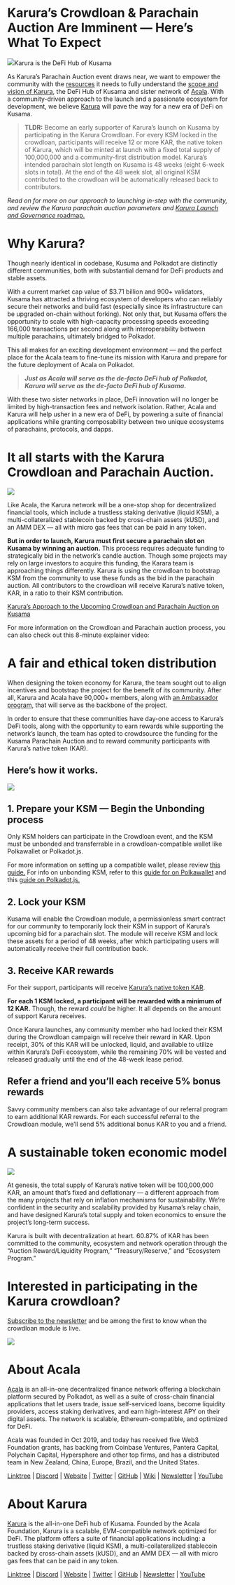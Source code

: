 # **Karura’s Crowdloan & Parachain Auction Are Imminent — Here’s What To Expect**

![](https://miro.medium.com/max/3200/1*RowOyUTI3zui9ZyOb0euPQ.png)Karura is the DeFi Hub of Kusama

As Karura’s Parachain Auction event draws near, we want to empower the community with the [resources](https://wiki.acala.network/karura/crowdloan) it needs to fully understand the [scope and vision of Karura](https://medium.com/acalanetwork/introducing-karura-acalas-defi-parachain-on-kusama-af2f2695b07a), the DeFi Hub of Kusama and sister network of [Acala](http://acala.network). With a community-driven approach to the launch and a passionate ecosystem for development, we believe [Karura](http://acala.network/karura) will pave the way for a new era of DeFi on Kusama.

> **TLDR:** Become an early supporter of Karura’s launch on Kusama by participating in the Karura Crowdloan. For every KSM locked in the crowdloan, participants will receive 12 or more KAR, the native token of Karura, which will be minted at launch with a fixed total supply of 100,000,000 and a community-first distribution model. Karura’s intended parachain slot length on Kusama is 48 weeks (eight 6-week slots in total). At the end of the 48 week slot, all original KSM contributed to the crowdloan will be automatically released back to contributors.

_Read on for more on our approach to launching in-step with the community, and review the Karura parachain auction parameters and_ [_Karura Launch and Governance_ roadmap.](https://www.notion.so/acala/dcabf9ba7c6246c69b913d5972503227?v=4121894373fd43d98ffcac260803928d)

# Why Karura?

Though nearly identical in codebase, Kusuma and Polkadot are distinctly different communities, both with substantial demand for DeFi products and stable assets.

With a current market cap value of $3.71 billion and 900+ validators, Kusama has attracted a thriving ecosystem of developers who can reliably secure their networks and build fast (especially since its infrastructure can be upgraded on-chain without forking). Not only that, but Kusama offers the opportunity to scale with high-capacity processing speeds exceeding 166,000 transactions per second along with interoperability between multiple parachains, ultimately bridged to Polkadot.

This all makes for an exciting development environment — and the perfect place for the Acala team to fine-tune its mission with Karura and prepare for the future deployment of Acala on Polkadot.

> **_Just as Acala will serve as the de-facto DeFi hub of Polkadot, Karura will serve as the de-facto DeFi hub of Kusama._**

With these two sister networks in place, DeFi innovation will no longer be limited by high-transaction fees and network isolation. Rather, Acala and Karura will help usher in a new era of DeFi, by powering a suite of financial applications while granting composability between two unique ecosystems of parachains, protocols, and dapps.

# It all starts with the Karura Crowdloan and Parachain Auction.

![](https://miro.medium.com/max/2008/1\*CHTrJqD3RI7yvf8WzA9APQ.png)

Like Acala, the Karura network will be a one-stop shop for decentralized financial tools, which include a trustless staking derivative (liquid KSM), a multi-collateralized stablecoin backed by cross-chain assets (kUSD), and an AMM DEX — all with micro gas fees that can be paid in any token.

**But in order to launch, Karura must first secure a parachain slot on Kusama by winning an auction.** This process requires adequate funding to strategically bid in the network’s candle auction. Though some projects may rely on large investors to acquire this funding, the Karara team is approaching things differently. Karura is using the crowdloan to bootstrap KSM from the community to use these funds as the bid in the parachain auction. All contributors to the crowdloan will receive Karura’s native token, KAR, in a ratio to their KSM contribution.

[Karura’s Approach to the Upcoming Crowdloan and Parachain Auction on Kusama](https://medium.com/acalanetwork/karuras-approach-to-the-upcoming-parachain-lease-offering-plo-on-kusama-12fbf09ee463)

For more information on the Crowdloan and Parachain auction process, you can also check out this 8-minute explainer video:

# A fair and ethical token distribution

When designing the token economy for Karura, the team sought out to align incentives and bootstrap the project for the benefit of its community. After all, Karura and Acala have 90,000+ members, along with [an Ambassador program](https://medium.com/acalanetwork/join-the-acala-aces-ambassador-program-9829642680d0), that will serve as the backbone of the project.

In order to ensure that these communities have day-one access to Karura’s DeFi tools, along with the opportunity to earn rewards while supporting the network’s launch, the team has opted to crowdsource the funding for the Kusama Parachain Auction and to reward community participants with Karura’s native token (KAR).

## Here’s how it works.

![](https://miro.medium.com/max/2458/1\*JCsCYAjGjwjBmet8nKpVKg.png)

## **1\. Prepare your KSM — Begin the Unbonding process**

Only KSM holders can participate in the Crowdloan event, and the KSM must be unbonded and transferrable in a crowdloan-compatible wallet like Polkawallet or Polkadot.js.

For more information on setting up a compatible wallet, please review [this guide.](https://wiki.acala.network/karura/ksm-address/create-new-ksm-account) For info on unbonding KSM, refer to this [guide for on Polkawallet](https://wiki.acala.network/karura/ksm-address/unstake-polkawallet) and this [guide on Polkadot.js.](https://wiki.acala.network/karura/ksm-address/unstaking-your-ksm-tokens-on-polkadot.-js-extension)

## **2\. Lock your KSM**

Kusama will enable the Crowdloan module, a permissionless smart contract for our community to temporarily lock their KSM in support of Karura’s upcoming bid for a parachain slot. The module will receive KSM and lock these assets for a period of 48 weeks, after which participating users will automatically receive their full contribution back.

## **3\. Receive KAR rewards**

For their support, participants will receive [Karura’s native token KAR](https://acala.network/karura/token).

**For each 1 KSM locked, a participant will be rewarded with a minimum of 12 KAR.** Though, the reward _could_ be higher. It all depends on the amount of support Karura receives.

Once Karura launches, any community member who had locked their KSM during the Crowdloan campaign will receive their reward in KAR. Upon receipt, 30% of this KAR will be unlocked, liquid, and available to utilize within Karura’s DeFi ecosystem, while the remaining 70% will be vested and released gradually until the end of the 48-week lease period.

## **Refer a friend and you’ll each receive 5% bonus rewards**

Savvy community members can also take advantage of our referral program to earn additional KAR rewards. For each successful referral to the Crowdloan module, we’ll send 5% additional bonus KAR to you and a friend.

# A sustainable token economic model

![](https://miro.medium.com/max/3200/0\*VvGrUVcmSdtC9cQw)

At genesis, the total supply of Karura’s native token will be 100,000,000 KAR, an amount that’s fixed and deflationary — a different approach from the many projects that rely on inflation mechanisms for sustainability. We’re confident in the security and scalability provided by Kusama’s relay chain, and have designed Karura’s total supply and token economics to ensure the project’s long-term success.

Karura is built with decentralization at heart. 60.87% of KAR has been committed to the community, ecosystem and network operation through the “Auction Reward/Liquidity Program,” “Treasury/Reserve,” and “Ecosystem Program.”

# **Interested in participating in the Karura crowdloan?**

[Subscribe to the newsletter](https://share.hsforms.com/1X9RxkXk-R62I0VNbATaDXw4h8qc) and be among the first to know when the crowdloan module is live.

![](https://miro.medium.com/max/2402/1\*oac6FehxVOu8zmzUxj8EYw.png)

# About Acala

[Acala](http://acala.network/) is an all-in-one decentralized finance network offering a blockchain platform secured by Polkadot, as well as a suite of cross-chain financial applications that let users trade, issue self-serviced loans, become liquidity providers, access staking derivatives, and earn high-interest APY on their digital assets. The network is scalable, Ethereum-compatible, and optimized for DeFi.

Acala was founded in Oct 2019, and today has received five Web3 Foundation grants, has backing from Coinbase Ventures, Pantera Capital, Polychain Capital, Hypersphere and other top firms, and has a distributed team in New Zealand, China, Europe, Brazil, and the United States.

[Linktree](https://linktr.ee/acalanetwork) | [Discord](https://discord.gg/vdbFVCH) | [Website](https://acala.network/) | [Twitter](https://twitter.com/AcalaNetwork) | [GitHub](https://github.com/AcalaNetwork/Acala) | [Wiki](https://github.com/AcalaNetwork/Acala/wiki) | [Newsletter](https://share.hsforms.com/1X9RxkXk-R62I0VNbATaDXw4h8qc) | [YouTube](http://youtube.com/c/acalanetwork)

# About Karura

[Karura](http://acala.network/karura) is the all-in-one DeFi hub of Kusama. Founded by the Acala Foundation, Karura is a scalable, EVM-compatible network optimized for DeFi. The platform offers a suite of financial applications including: a trustless staking derivative (liquid KSM), a multi-collateralized stablecoin backed by cross-chain assets (kUSD), and an AMM DEX — all with micro gas fees that can be paid in any token.

[Linktree](http://linktr.ee/karuranetwork) | [Discord](https://discord.gg/vdbFVCH) | [Website](http://acala.network/karura) | [Twitter](https://twitter.com/KaruraNetwork) | [GitHub](https://github.com/AcalaNetwork/Acala) | [Newsletter](https://share.hsforms.com/1X9RxkXk-R62I0VNbATaDXw4h8qc) | [YouTube](http://youtube.com/c/acalanetwork)

